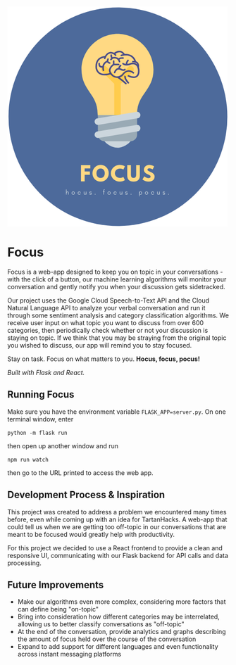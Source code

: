 ![alt text](https://github.com/hannahhe/Focus/blob/master/static/img/5.png "Focus")

# Focus
Focus is a web-app designed to keep you on topic in your conversations - with the click of a button, our machine learning algorithms will monitor your conversation and gently notify you when your discussion gets sidetracked.

Our project uses the Google Cloud Speech-to-Text API and the Cloud Natural Language API to analyze your verbal conversation and run it through some sentiment analysis and category classification algorithms. We receive user input on what topic you want to discuss from over 600 categories, then periodically check whether or not your discussion is staying on topic. If we think that you may be straying from the original topic you wished to discuss, our app will remind you to stay focused.

Stay on task. Focus on what matters to you. **Hocus, focus, pocus!**

*Built with Flask and React.*

## Running Focus

Make sure you have the environment variable `FLASK_APP=server.py`. On one terminal window, enter 

```
python -m flask run
```

then open up another window and run

```
npm run watch
```

then go to the URL printed to access the web app.


## Development Process & Inspiration
This project was created to address a problem we encountered many times before, even while coming up with an idea for TartanHacks. A web-app that could tell us when we are getting too off-topic in our conversations that are meant to be focused would greatly help with productivity.

For this project we decided to use a React frontend to provide a clean and responsive UI, communicating with our Flask backend for API calls and data processing.


## Future Improvements
* Make our algorithms even more complex, considering more factors that can define being "on-topic"
* Bring into consideration how different categories may be interrelated, allowing us to better classify conversations as "off-topic"
* At the end of the conversation, provide analytics and graphs describing the amount of focus held over the course of the conversation
* Expand to add support for different languages and even functionality across instant messaging platforms